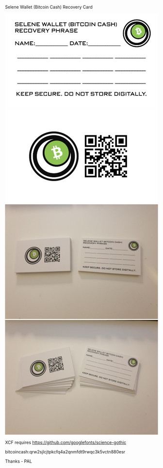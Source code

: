 Selene Wallet (Bitcoin Cash) Recovery Card

![](https://github.com/MrSirKingLord/selene-recovery-card/blob/034c3ad55244fd8ae0df5fee897ada43f9c5163e/Selene%20Wallet%20Recovery%20Card%20940x580%20(Front).png)
![](https://github.com/MrSirKingLord/selene-recovery-card/blob/034c3ad55244fd8ae0df5fee897ada43f9c5163e/Selene%20Wallet%20Recovery%20Card%20940x580%20(Back).png)
![](https://github.com/MrSirKingLord/selene-recovery-card/blob/034c3ad55244fd8ae0df5fee897ada43f9c5163e/20241213_063810.jpg)
![](https://github.com/MrSirKingLord/selene-recovery-card/blob/9875b154d92f209841ab1a1b9121a9362eac70fe/20241213_064046_1.jpg)

XCF requires https://github.com/googlefonts/science-gothic

bitcoincash:qrw2sjlcjtpkcfq4a2qnmfdt9rwqc3k5vctn880esr

Thanks - PAL
